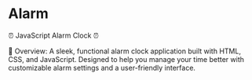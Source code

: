 # Alarm
⏰ JavaScript Alarm Clock ⏰

🚀 Overview: A sleek, functional alarm clock application built with HTML, CSS, and JavaScript. Designed to help you manage your time better with customizable alarm settings and a user-friendly interface.
